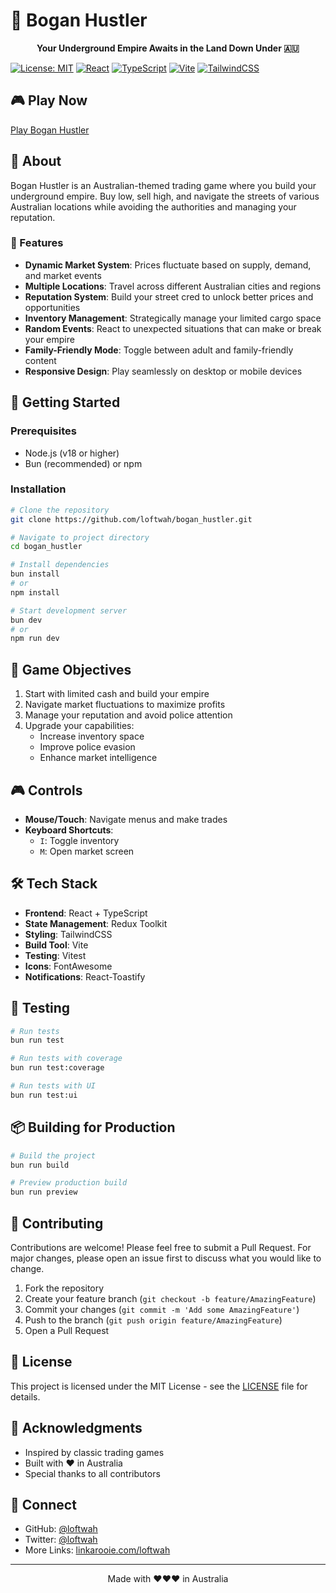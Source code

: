 # 🦘 Bogan Hustler

<div align="center">
  <p align="center">
    <strong>Your Underground Empire Awaits in the Land Down Under 🇦🇺</strong>
  </p>
</div>

[![License: MIT](https://img.shields.io/badge/License-MIT-yellow.svg)](https://opensource.org/licenses/MIT)
[![React](https://img.shields.io/badge/React-19.0.0-blue.svg)](https://reactjs.org/)
[![TypeScript](https://img.shields.io/badge/TypeScript-5.7.2-blue.svg)](https://www.typescriptlang.rg/)
[![Vite](https://img.shields.io/badge/Vite-6.1.0-646CFF.svg)](https://vitejs.dev/)
[![TailwindCSS](https://img.shields.io/badge/TailwindCSS-3.4.1-38B2AC.svg)](https://tailwindcss.com/)

## 🎮 Play Now

[Play Bogan Hustler](https://loftwah.github.io/bogan_hustler)

## 📖 About

Bogan Hustler is an Australian-themed trading game where you build your underground empire. Buy low, sell high, and navigate the streets of various Australian locations while avoiding the authorities and managing your reputation.

### 🌟 Features

- **Dynamic Market System**: Prices fluctuate based on supply, demand, and market events
- **Multiple Locations**: Travel across different Australian cities and regions
- **Reputation System**: Build your street cred to unlock better prices and opportunities
- **Inventory Management**: Strategically manage your limited cargo space
- **Random Events**: React to unexpected situations that can make or break your empire
- **Family-Friendly Mode**: Toggle between adult and family-friendly content
- **Responsive Design**: Play seamlessly on desktop or mobile devices

## 🚀 Getting Started

### Prerequisites

- Node.js (v18 or higher)
- Bun (recommended) or npm

### Installation

```bash
# Clone the repository
git clone https://github.com/loftwah/bogan_hustler.git

# Navigate to project directory
cd bogan_hustler

# Install dependencies
bun install
# or
npm install

# Start development server
bun dev
# or
npm run dev
```

## 🎯 Game Objectives

1. Start with limited cash and build your empire
2. Navigate market fluctuations to maximize profits
3. Manage your reputation and avoid police attention
4. Upgrade your capabilities:
   - Increase inventory space
   - Improve police evasion
   - Enhance market intelligence

## 🎮 Controls

- **Mouse/Touch**: Navigate menus and make trades
- **Keyboard Shortcuts**:
  - `I`: Toggle inventory
  - `M`: Open market screen

## 🛠️ Tech Stack

- **Frontend**: React + TypeScript
- **State Management**: Redux Toolkit
- **Styling**: TailwindCSS
- **Build Tool**: Vite
- **Testing**: Vitest
- **Icons**: FontAwesome
- **Notifications**: React-Toastify

## 🧪 Testing

```bash
# Run tests
bun run test

# Run tests with coverage
bun run test:coverage

# Run tests with UI
bun run test:ui
```

## 📦 Building for Production

```bash
# Build the project
bun run build

# Preview production build
bun run preview
```

## 🤝 Contributing

Contributions are welcome! Please feel free to submit a Pull Request. For major changes, please open an issue first to discuss what you would like to change.

1. Fork the repository
2. Create your feature branch (`git checkout -b feature/AmazingFeature`)
3. Commit your changes (`git commit -m 'Add some AmazingFeature'`)
4. Push to the branch (`git push origin feature/AmazingFeature`)
5. Open a Pull Request

## 📜 License

This project is licensed under the MIT License - see the [LICENSE](LICENSE) file for details.

## 🙏 Acknowledgments

- Inspired by classic trading games
- Built with ❤️ in Australia
- Special thanks to all contributors

## 📱 Connect

- GitHub: [@loftwah](https://github.com/loftwah)
- Twitter: [@loftwah](https://x.com/loftwah)
- More Links: [linkarooie.com/loftwah](https://linkarooie.com/loftwah)

---

<p align="center">Made with ❤️❤️❤️ in Australia</p>
